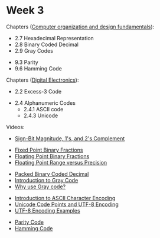 # Week 3


Chapters ([Computer organization and design fundamentals](https://annas-archive.org/md5/21e29706fb83c40a7f4f1ffc5960c369)):
- 2.7 Hexadecimal Representation
- 2.8 Binary Coded Decimal
- 2.9 Gray Codes
<!---->
- 9.3 Parity 
- 9.6 Hamming Code

Chapters ([Digital Electronics](https://annas-archive.org/md5/3f538094613f595ccd218b310a6bfb28)):
<!-- - 1.8 Number Representation in Binary
    - 1.8.1 Sign-Bit Magnitude
    - 1.8.2 1’s Complement
    - 1.8.3 2’s Complement
- 1.17 Floating-Point Numbers -->
<!-- - 2.1 Binary Coded Decimal -->
- 2.2 Excess-3 Code
<!-- - 2.3 Gray Code -->
- 2.4 Alphanumeric Codes
    - 2.4.1 ASCII code
    - 2.4.3 Unicode
<!-- - 2.6 Error Detection and Correction Codes
    - 2.6.1 Parity Code
    - 2.6.4 Hamming Code -->


Videos:
- [Sign-Bit Magnitude, 1's, and 2's Complement](https://www.youtube.com/watch?v=4qH4unVtJkE)
<!---->
- [Fixed Point Binary Fractions](https://www.youtube.com/watch?v=QFlbvSeBkwY)
- [Floating Point Binary Fractions](https://www.youtube.com/watch?v=L8OYx1I8qNg)
- [Floating Point Range versus Precision](https://www.youtube.com/watch?v=A2HflP5sa_0)
<!---->
- [Packed Binary Coded Decimal](https://www.youtube.com/watch?v=j8_aVNToV2g)
- [Introduction to Gray Code](https://www.youtube.com/watch?v=xuw8HSEP_eI)
- [Why use Gray code?](https://www.youtube.com/watch?v=W730NOJYXAI)
<!---->
<!-- - [Computer Science Lessons: ASCII and Unicode Character Sets](https://www.youtube.com/watch?v=I-pQH_krD0M) -->
- [Introduction to ASCII Character Encoding](https://www.youtube.com/watch?v=rIEkE6y3vdo)
- [Unicode Code Points and UTF-8 Encoding](https://www.youtube.com/watch?v=tbdym9ZtepQ)
- [UTF-8 Encoding Examples](https://www.youtube.com/watch?v=tbdym9ZtepQ)
<!---->
- [Parity Code](https://www.youtube.com/watch?v=Bwih7_AT1oI)
- [Hamming Code](https://www.youtube.com/watch?v=X8jsijhllIA)
